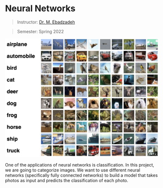# Neural Networks

> Instructor: [Dr. M. Ebadzadeh](https://scholar.google.com/citations?user=080Y_lUAAAAJ&hl=en)

> Semester: Spring 2022

![](./Image/img.png)

One of the applications of neural networks is classification. In this project, we are going to categorize images. We want to use different neural networks (specifically fully connected networks) to build a model that takes photos as input and predicts the classification of each photo.
